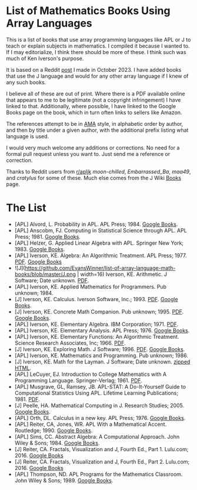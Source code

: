 List of Mathematics Books Using Array Languages
===============================================

This is a list of books that use array programming languages like APL or J to teach or explain subjects in mathematics. I compiled it because I wanted to. If I may editorialize, I think there should be more of these. I think such was much of Ken Iverson's purpose.

It is based on a Reddit [post](https://www.reddit.com/r/apljk/comments/17b3lig/apl_math_books/) I made in October 2023. I have added books that use the J language and would for any other array language if I knew of any such books.

I believe all of these are out of print. Where there is a PDF available online that appears to me to be legitimate (not a copyright infringement) I have linked to that. Additionally, where possible, I have linked to the Google Books page on the book, which in turn often links to sellers like Amazon.

The references attempt to be in [AMA](https://owl.purdue.edu/owl/research_and_citation/ama_style/index.html) style, in alphabetic order by author, and then by title under a given author, with the additional prefix listing what language is used.

I would very much welcome any additions or corrections. No need for a formal pull request unless you want to. Just send me a reference or correction.

Thanks to Reddit users from [r/apljk](https://www.reddit.com/r/apljk/) *moon-chilled*, *Embarrassed_Ba*, *maa49*, and *cratylus* for some of these. Much else comes from the J Wiki [Books](https://code.jsoftware.com/wiki/Books) page.


The List
========

- [APL] Alvord, L. Probability in APL. APL Press; 1984. [Google Books](https://www.google.com/books/edition/Probability_in_APL/R3djPQAACAAJ?hl=en).
- [APL] Anscobm, FJ. Computing in Statistical Science through APL. APL Press; 1981. [Google Books](https://www.google.com/books/edition/Computing_in_Statistical_Science_through/FzXVBwAAQBAJ?hl=en&gbpv=0).
- [APL] Helzer, G. Applied Linear Algebra with APL. Springer New York; 1983. [Google Books](https://www.google.com/books/edition/Applied_Linear_Algebra_with_APL/EPkZAQAAIAAJ?hl=en&gbpv=0&bsq=Helzer,%20G.%20Applied%20Linear%20Algebra%20with%20APL.).
- [APL] Iverson, KE. Algebra: An Algorithmic Treatment. APL Press; 1977. [PDF](http://www.jsoftware.com/books/pdf/algebra.pdf). [Google Books](https://www.google.com/books/edition/Algebra/rVorAAAAYAAJ?hl=en&gbpv=0&bsq=Iverson,%20KE.%20Algebra:%20An%20Algorithmic%20Treatment.)
- ![J](https://github.com/EvansWinner/list-of-array-language-math-books/blob/master/J.png | width=16) Iverson, KE. Arithmetic. J Software; Date unknown. [PDF](http://www.jsoftware.com/books/pdf/arithmetic.pdf). 
- [APL] Iverson, KE. Applied Mathematics for Programmers. Pub unknown; 1984.
- [J] Iverson, KE. Calculus. Iverson Software, Inc.; 1993. [PDF](http://www.jsoftware.com/books/pdf/calculus.pdf). [Google Books](https://www.google.com/books/edition/Calculus/TfylPwAACAAJ?hl=en).
- [J] Iverson, KE. Concrete Math Companion. Pub unknown; 1995. [PDF](http://www.jsoftware.com/books/pdf/cmc.pdf). [Google Books](https://www.google.com/books/edition/Concrete_Math_Companion/xKfiAAAACAAJ?hl=en).
- [APL] Iverson, KE. Elementary Algebra. IBM Corporation; 1971. [PDF](https://www.softwarepreservation.org/projects/apl/Papers/ElementaryAlgebra).
- [APL] Iverson, KE. Elementary Analysis. APL Press; 1976. [Google Books](https://www.google.com/books/edition/Elementary_Analysis/WvcpAQAAMAAJ?hl=en&gbpv=0&bsq=Iverson,%20KE.%20Elementary%20Analysis.).
- [APL] Iverson, KE. Elementary Functions: An Algorithmic Treatment. Science Research Associates, Inc; 1966. [PDF](https://www.jsoftware.com/papers/Elementary_Functions.pdf).
- [J] Iverson, KE. Exploring Math. J Software; 1996. [PDF](http://www.jsoftware.com/books/pdf/expmath.pdf). [Google Books](https://www.google.com/books/edition/Exploring_Math/R-dAtwAACAAJ?hl=en).
- [APL] Iverson, KE. Mathematics and Programming. Pub unknown; 1986.
- [J] Iverson, KE. Math for the Layman. J Software; Date unknown. [zipped HTML](http://www.jsoftware.com/books/pdf/mftl.zip).
- [APL] LeCuyer, EJ. Introduction to College Mathematics with A Programming Language. Springer-Verlag; 1961. [PDF](https://www.softwarepreservation.org/projects/apl/Books/CollegeMathematicswithAPL).
- [APL] Musgrave, GL, Ramsey, JB. APL-STAT: A Do-It-Yourself Guide to Computational Statistics Using APL. Lifetime Learning Publications; 1981. [PDF](https://www.softwarepreservation.org/projects/apl/Books/198100_APL-STAT.pdf).
- [J] Peelle, HA. Mathematical Computing in J. Research Studies; 2005. [Google Books](https://www.google.com/books/edition/Mathematical_Computing_in_J_Introduction/5tWzAAAACAAJ?hl=en).
- [APL] Orth, DL. Calculus in a new key. APL Press; 1976. [Google Books](https://www.google.com/books/edition/Calculus_in_a_New_Key/a43WAAAAMAAJ?hl=en).
- [APL] Reiter, CA, Jones, WR. APL With a Mathematical Accent. Routledge; 1990. [Google Books](https://www.google.com/books/edition/APL_with_a_Mathematical_Accent/lJfnswEACAAJ?hl=en).
- [APL] Sims, CC. Abstract Algebra: A Computational Approach. John Wiley & Sons; 1984. [Google Books](https://www.google.com/books/edition/Abstract_Algebra/5TlPAQAAIAAJ?hl=en&gbpv=0&bsq=%22Abstract%20Algebra:%20A%20Computational%20Approach%22).
- [J] Reiter, CA. Fractals, Visualization and J, Fourth Ed., Part 1. Lulu.com; 2016. [Google Books](https://www.google.com/books/edition/Fractals_Visualization_and_J_Fourth_edit/Qs2kCwAAQBAJ?hl=en)
- [J] Reiter, CA. Fractals, Visualization and J, Fourth Ed., Part 2. Lulu.com; 2016. [Google Books](https://www.google.com/books/edition/Fractals_Visualization_and_J_4th_edition/TUiUDgAAQBAJ?hl=en)
- [APL] Thompson, ND. APL Programs for the Mathematics Classroom. John Wiley & Sons; 1989. [Google Books](https://www.google.com/books/edition/APL_Programs_for_the_Mathematics_Classro/CwKFAAAAIAAJ?hl=en).

